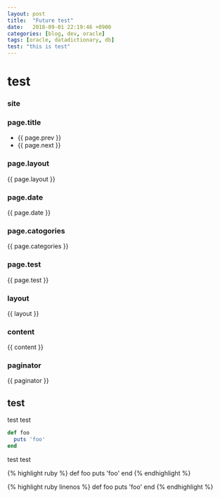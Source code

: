 ```yaml
---
layout: post
title:  "Future test"
date:   2018-09-01 22:19:46 +0900
categories: [blog, dev, oracle]
tags: [oracle, datadictionary, db]
test: "this is test"
---
```



# test

### site
<!-- {% for file in site.static_files %}
  * {{ file.path }}
{% endfor %} -->

### page.title
  * {{ page.prev }}
  * {{ page.next }}

### page.layout
{{ page.layout }}

### page.date
{{ page.date }}

### page.catogories
{{ page.categories }}

### page.test
{{ page.test }}

### layout
{{ layout }}

### content
{{ content }}

### paginator
{{ paginator }}

## test

test test

```ruby
def foo
  puts 'foo'
end
```

test test

{% highlight ruby %}
def foo
  puts 'foo'
end
{% endhighlight %}


{% highlight ruby linenos %}
def foo
  puts 'foo'
end
{% endhighlight %}
